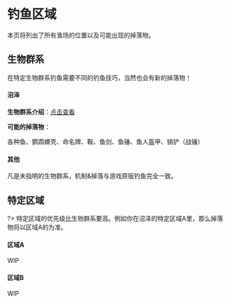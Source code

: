 # 钓鱼区域

本页将列出了所有渔场的位置以及可能出现的掉落物。

## 生物群系

在特定生物群系钓鱼需要不同的钓鱼技巧，当然也会有新的掉落物！

<!-- tabs:start -->

#### **沼泽**

**生物群系介绍**：[点击查看](https://minecraft.fandom.com/zh/wiki/%E6%B2%BC%E6%B3%BD)

**可能的掉落物**：

各种鱼、鹦鹉螺壳、命名牌、鞍、鱼剑、鱼锤、鱼人盔甲、锅铲（战锤）

#### **其他**

凡是未指明的生物群系，机制&掉落与游戏原版钓鱼完全一致。

<!-- tabs:end -->

## 特定区域

?> 特定区域的优先级比生物群系要高。例如你在沼泽的特定区域A里，那么掉落物将以区域A的为准。

<!-- tabs:start -->

#### **区域A**

WIP

#### **区域B**

WIP

<!-- tabs:end -->
